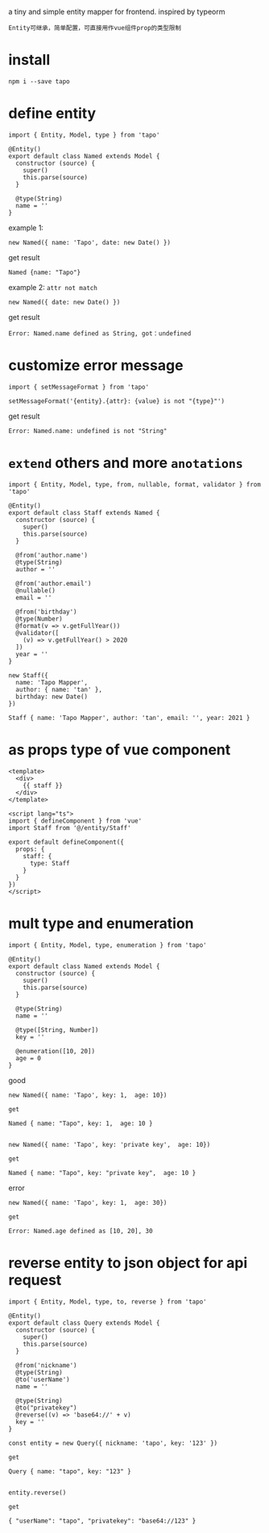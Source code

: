 a tiny and simple entity mapper for frontend. inspired by typeorm

`Entity可继承，简单配置，可直接用作vue组件prop的类型限制`

# install
```
npm i --save tapo
```

# define entity
```
import { Entity, Model, type } from 'tapo'

@Entity()
export default class Named extends Model {
  constructor (source) {
    super()
    this.parse(source)
  }

  @type(String)
  name = ''
}
```

example 1:
```
new Named({ name: 'Tapo', date: new Date() })
```
get result
```
Named {name: "Tapo"}
```

example 2: `attr not match`
```
new Named({ date: new Date() })
```
get result
```
Error: Named.name defined as String, got：undefined
```

# customize error message
```
import { setMessageFormat } from 'tapo'

setMessageFormat('{entity}.{attr}: {value} is not "{type}"')
```
get result
```
Error: Named.name: undefined is not "String"
```

# `extend` others and more `anotations`
```
import { Entity, Model, type, from, nullable, format, validator } from 'tapo'

@Entity()
export default class Staff extends Named {
  constructor (source) {
    super()
    this.parse(source)
  }

  @from('author.name')
  @type(String)
  author = ''

  @from('author.email')
  @nullable()
  email = ''

  @from('birthday')
  @type(Number)
  @format(v => v.getFullYear())
  @validator([
    (v) => v.getFullYear() > 2020
  ])
  year = ''
}

new Staff({
  name: 'Tapo Mapper',
  author: { name: 'tan' },
  birthday: new Date()
})
```
```
Staff { name: 'Tapo Mapper', author: 'tan', email: '', year: 2021 }
```


# as props type of vue component
```
<template>
  <div>
    {{ staff }}
  </div>
</template>

<script lang="ts">
import { defineComponent } from 'vue'
import Staff from '@/entity/Staff'

export default defineComponent({
  props: {
    staff: {
      type: Staff
    }
  }
})
</script>
```

# mult type and enumeration
```
import { Entity, Model, type, enumeration } from 'tapo'

@Entity()
export default class Named extends Model {
  constructor (source) {
    super()
    this.parse(source)
  }

  @type(String)
  name = ''

  @type([String, Number])
  key = ''

  @enumeration([10, 20])
  age = 0
}
```

good
```
new Named({ name: 'Tapo', key: 1,  age: 10})

get

Named { name: "Tapo", key: 1,  age: 10 }


new Named({ name: 'Tapo', key: 'private key',  age: 10})

get

Named { name: "Tapo", key: "private key",  age: 10 }
```

error
```
new Named({ name: 'Tapo', key: 1,  age: 30})

get

Error: Named.age defined as [10, 20], 30
```

# reverse entity to json object for api request
```
import { Entity, Model, type, to, reverse } from 'tapo'

@Entity()
export default class Query extends Model {
  constructor (source) {
    super()
    this.parse(source)
  }

  @from('nickname')
  @type(String)
  @to('userName')
  name = ''

  @type(String)
  @to("privatekey")
  @reverse((v) => 'base64://' + v)
  key = ''
}
```
```
const entity = new Query({ nickname: 'tapo', key: '123' })

get

Query { name: "tapo", key: "123" }


entity.reverse()

get

{ "userName": "tapo", "privatekey": "base64://123" }
```
